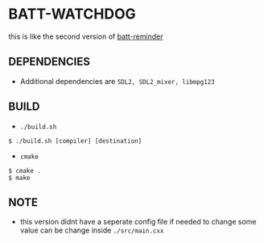 # BATT-WATCHDOG
this is like the second version of [batt-reminder](https://github.com/commrade-goad/battery-reminder)

## DEPENDENCIES
- Additional dependencies are ``SDL2, SDL2_mixer, libmpg123``

## BUILD
- ``./build.sh``

```
$ ./build.sh [compiler] [destination]
```

- ``cmake``
```
$ cmake .
$ make
```

## NOTE
- this version didnt have a seperate config file if needed to change some value can be change inside ``./src/main.cxx``
